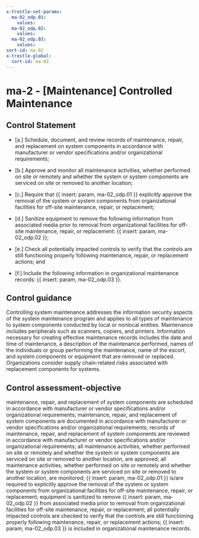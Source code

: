 ```yaml
---
x-trestle-set-params:
  ma-02_odp.01:
    values:
  ma-02_odp.02:
    values:
  ma-02_odp.03:
    values:
sort-id: ma-02
x-trestle-global:
  sort-id: ma-02
---
```


# ma-2 - \[Maintenance\] Controlled Maintenance

## Control Statement

- \[a.\] Schedule, document, and review records of maintenance, repair, and replacement on system components in accordance with manufacturer or vendor specifications and/or organizational requirements;

- \[b.\] Approve and monitor all maintenance activities, whether performed on site or remotely and whether the system or system components are serviced on site or removed to another location;

- \[c.\] Require that {{ insert: param, ma-02_odp.01 }} explicitly approve the removal of the system or system components from organizational facilities for off-site maintenance, repair, or replacement;

- \[d.\] Sanitize equipment to remove the following information from associated media prior to removal from organizational facilities for off-site maintenance, repair, or replacement: {{ insert: param, ma-02_odp.02 }};

- \[e.\] Check all potentially impacted controls to verify that the controls are still functioning properly following maintenance, repair, or replacement actions; and

- \[f.\] Include the following information in organizational maintenance records: {{ insert: param, ma-02_odp.03 }}.

## Control guidance

Controlling system maintenance addresses the information security aspects of the system maintenance program and applies to all types of maintenance to system components conducted by local or nonlocal entities. Maintenance includes peripherals such as scanners, copiers, and printers. Information necessary for creating effective maintenance records includes the date and time of maintenance, a description of the maintenance performed, names of the individuals or group performing the maintenance, name of the escort, and system components or equipment that are removed or replaced. Organizations consider supply chain-related risks associated with replacement components for systems.

## Control assessment-objective

maintenance, repair, and replacement of system components are scheduled in accordance with manufacturer or vendor specifications and/or organizational requirements;
maintenance, repair, and replacement of system components are documented in accordance with manufacturer or vendor specifications and/or organizational requirements;
records of maintenance, repair, and replacement of system components are reviewed in accordance with manufacturer or vendor specifications and/or organizational requirements;
all maintenance activities, whether performed on site or remotely and whether the system or system components are serviced on site or removed to another location, are approved;
all maintenance activities, whether performed on site or remotely and whether the system or system components are serviced on site or removed to another location, are monitored;
{{ insert: param, ma-02_odp.01 }} is/are required to explicitly approve the removal of the system or system components from organizational facilities for off-site maintenance, repair, or replacement;
equipment is sanitized to remove {{ insert: param, ma-02_odp.02 }} from associated media prior to removal from organizational facilities for off-site maintenance, repair, or replacement;
all potentially impacted controls are checked to verify that the controls are still functioning properly following maintenance, repair, or replacement actions;
{{ insert: param, ma-02_odp.03 }} is included in organizational maintenance records.
